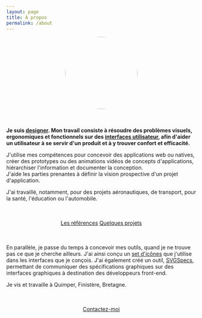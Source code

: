 ```yaml
---
layout: page
title: À propos 
permalink: /about
---
```


<img src="/assets/images/profile-pic-2020.jpg" style="width: 192px; margin: 0 auto 3rem auto; display: block; border-radius: 96px;"/>

**Je suis <u>designer</u>. Mon travail consiste à résoudre des problèmes visuels, ergonomiques et fonctionnels sur des <u>interfaces utilisateur</u>, afin d'aider un utilisateur à se servir d'un produit et à y trouver confort et efficacité.**

J'utilise mes compétences pour concevoir des applications web ou natives, créer des prototypes ou des animations vidéos de concepts d'applications, hiérarchiser l'information et documenter la conception.<br/>
J'aide les parties prenantes à définir la vision prospective d'un projet d'application.

J'ai travaillé, notamment, pour des projets aéronautiques, de transport, pour la santé, l'éducation ou l'automobile.

<div style="width:100%; text-align:center; margin:3rem 0;">
<a type="button" class="btn btn-outline-primary" href="/references">Les références</a>
<a type="button" class="btn btn-outline-primary" href="/projets">Quelques projets</a>
</div>

En parallèle, je passe du temps à concevoir mes outils, quand je ne trouve pas ce que je cherche ailleurs. J'ai ainsi conçu un [set d'icônes](http://platform.thomasguesnon.net/pajeweic/) que j'utilise dans les interfaces que je conçois. J'ai également créé un outil, [SVGSpecs](https://framagit.org/patjennings/svg-specifications "SVG Speccs"), permettant de communiquer des spécifications graphiques sur des interfaces graphiques à destination des développeurs front-end.

Je vis et travaille à Quimper, Finistère, Bretagne.

<div style="width:100%; text-align:center; margin:3rem 0;">
<a type="button" class="btn btn-outline-primary" href="/contact">Contactez-moi</a>
</div>

